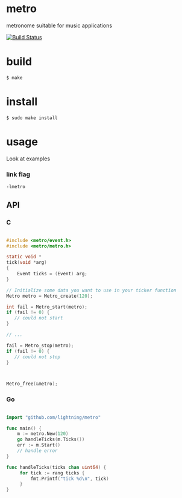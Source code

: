 # metro
metronome suitable for music applications

[![Build Status](https://drone.io/github.com/lightning/metro/status.png)](https://drone.io/github.com/lightning/metro/latest)

# build

```shell
$ make
```

# install

```shell
$ sudo make install
```

# usage

Look at examples

### link flag

`-lmetro`

## API

### C

```c

#include <metro/event.h>
#include <metro/metro.h>

static void *
tick(void *arg)
{
    Event ticks = (Event) arg;
}

// Initialize some data you want to use in your ticker function
Metro metro = Metro_create(120);

int fail = Metro_start(metro);
if (fail != 0) {
   // could not start
}

// ...

fail = Metro_stop(metro);
if (fail != 0) {
   // could not stop
}



Metro_free(&metro);
```

### Go

```go

import "github.com/lightning/metro"

func main() {
    m := metro.New(120)
    go handleTicks(m.Ticks())
    err := m.Start()
    // handle error
}

func handleTicks(ticks chan uint64) {
     for tick := rang ticks {
         fmt.Printf("tick %d\n", tick)
     }
}

```